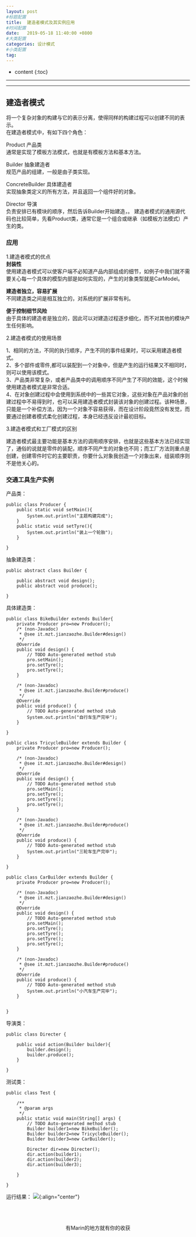 ```yaml
---
layout: post
#标题配置
title:  建造者模式及其实例应用
#时间配置
date:   2019-05-18 11:40:00 +0800
#大类配置
categories: 设计模式
#小类配置
tag: 
---
```


* content
{:toc}


---
---

## 建造者模式
将一个复杂对象的构建与它的表示分离，使得同样的构建过程可以创建不同的表示。<br>
在建造者模式中，有如下四个角色：

Product 产品类<br>
      通常是实现了模板方法模式，也就是有模板方法和基本方法。

Builder 抽象建造者<br>
      规范产品的组建，一般是由子类实现。

ConcreteBuilder 具体建造者<br>
      实现抽象类定义的所有方法，并且返回一个组件好的对象。

Director 导演<br>
      负责安排已有模块的顺序，然后告诉Builder开始建造，。
      建造者模式的通用源代码也比较简单，先看Product类，通常它是一个组合或继承（如模板方法模式）产生的类。

### 应用

1.建造者模式的优点<br>
<b>封装性</b><br>
使用建造者模式可以使客户端不必知道产品内部组成的细节，如例子中我们就不需要关心每一个具体的模型内部是如何实现的，产生的对象类型就是CarModel。<br>

<b>建造者独立，容易扩展</b><br>
不同建造类之间是相互独立的，对系统的扩展非常有利。<br>

<b>便于控制细节风险</b><br>
由于具体的建造者是独立的，因此可以对建造过程逐步细化，而不对其他的模块产生任何影响。<br>

2.建造者模式的使用场景<br>

1、相同的方法，不同的执行顺序，产生不同的事件结果时，可以采用建造者模式。<br>
2、多个部件或零件,都可以装配到一个对象中，但是产生的运行结果又不相同时，则可以使用该模式。<br>
3、产品类非常复杂，或者产品类中的调用顺序不同产生了不同的效能，这个时候使用建造者模式是非常合适。<br>
4、在对象创建过程中会使用到系统中的一些其它对象，这些对象在产品对象的创建过程中不易得到时，也可以采用建造者模式封装该对象的创建过程。该种场景，只能是一个补偿方法，因为一个对象不容易获得，而在设计阶段竟然没有发觉，而要通过创建者模式柔化创建过程，本身已经违反设计最初目标。

3.建造者模式和工厂模式的区别<br>

建造者模式最主要功能是基本方法的调用顺序安排，也就是这些基本方法已经实现了，通俗的说就是零件的装配，顺序不同产生的对象也不同；而工厂方法则重点是创建，创建零件时它的主要职责，你要什么对象我创造一个对象出来，组装顺序则不是他关心的。

### 交通工具生产实例
产品类：
```
public class Producer {
	public static void setMain(){
		System.out.println("主题构建完成");
	}
	public static void setTyre(){
		System.out.println("装上一个轮胎");
	}

}
```
抽象建造类：
```
public abstract class Builder {
	
	public abstract void design();
	public abstract void produce(); 

}
```
具体建造类：
```
public class BikeBuilder extends Builder{
	private Producer pro=new Producer();
	/* (non-Javadoc)
	 * @see it.mzt.jianzaozhe.Builder#design()
	 */
	@Override
	public void design() {
		// TODO Auto-generated method stub
		pro.setMain();
		pro.setTyre();
		pro.setTyre();
	}

	/* (non-Javadoc)
	 * @see it.mzt.jianzaozhe.Builder#produce()
	 */
	@Override
	public void produce() {
		// TODO Auto-generated method stub
		System.out.println("自行车生产完毕");
	}

}
```
```
public class TricycleBuilder extends Builder {
	private Producer pro=new Producer();

	/* (non-Javadoc)
	 * @see it.mzt.jianzaozhe.Builder#design()
	 */
	@Override
	public void design() {
		// TODO Auto-generated method stub
		pro.setMain();
		pro.setTyre();
		pro.setTyre();
		pro.setTyre();
	}

	/* (non-Javadoc)
	 * @see it.mzt.jianzaozhe.Builder#produce()
	 */
	@Override
	public void produce() {
		// TODO Auto-generated method stub
		System.out.println("三轮车生产完毕");
	}

}
```
```
public class CarBuilder extends Builder {
	private Producer pro=new Producer();

	/* (non-Javadoc)
	 * @see it.mzt.jianzaozhe.Builder#design()
	 */
	@Override
	public void design() {
		// TODO Auto-generated method stub
		pro.setMain();
		pro.setTyre();
		pro.setTyre();
		pro.setTyre();
		pro.setTyre();
	}

	/* (non-Javadoc)
	 * @see it.mzt.jianzaozhe.Builder#produce()
	 */
	@Override
	public void produce() {
		// TODO Auto-generated method stub
		System.out.println("小汽车生产完毕");
	}


}
```
导演类：
```
public class Directer {
	
	public void action(Builder builder){
		builder.design();
		builder.produce();
	}

}
```
测试类：
```
public class Test {

	/**
	 * @param args
	 */
	public static void main(String[] args) {
		// TODO Auto-generated method stub
		Builder builder1=new BikeBuilder();
		Builder builder2=new TricycleBuilder();
		Builder builder3=new CarBuilder();
		
		Directer dir=new Directer();
		dir.action(builder1);
		dir.action(builder2);
		dir.action(builder3);

	}

}
```
运行结果：
![](https://itmanmzt.github.io/styles/images/jianzaozhe/001.jpg){:align="center"}<br><br>
<br>

<br>

<center>有Marin的地方就有你的收获</center>